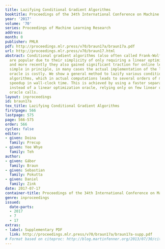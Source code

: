 ```yaml
---
title: Lazifying Conditional Gradient Algorithms
booktitle: Proceedings of the 34th International Conference on Machine Learning
year: '2017'
volume: '70'
series: Proceedings of Machine Learning Research
address: 
month: 0
publisher: PMLR
pdf: http://proceedings.mlr.press/v70/braun17a/braun17a.pdf
url: http://proceedings.mlr.press/v70/braun17.html
abstract: Conditional gradient algorithms (also often called Frank-Wolfe algorithms)
  are popular due to their simplicity of only requiring a linear optimization oracle
  and more recently they also gained significant traction for online learning. While
  simple in principle, in many cases the actual implementation of the linear optimization
  oracle is costly. We show a general method to lazify various conditional gradient
  algorithms, which in actual computations leads to several orders of magnitude of
  speedup in wall-clock time. This is achieved by using a faster separation oracle
  instead of a linear optimization oracle, relying only on few linear optimization
  oracle calls.
layout: inproceedings
id: braun17a
tex_title: Lazifying Conditional Gradient Algorithms
firstpage: 566
lastpage: 575
page: 566-575
order: 566
cycles: false
editor:
- given: Doina
  family: Precup
- given: Yee Whye
  family: Teh
author:
- given: Gábor
  family: Braun
- given: Sebastian
  family: Pokutta
- given: Daniel
  family: Zink
date: 2017-07-17
container-title: Proceedings of the 34th International Conference on Machine Learning
genre: inproceedings
issued:
  date-parts:
  - 2017
  - 7
  - 17
extras:
- label: Supplementary PDF
  link: http://proceedings.mlr.press/v70/braun17a/braun17a-supp.pdf
# Format based on citeproc: http://blog.martinfenner.org/2013/07/30/citeproc-yaml-for-bibliographies/
---
```

